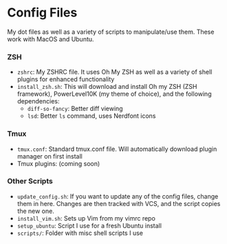 # Config Files
My dot files as well as a variety of scripts to manipulate/use them. These work with MacOS and Ubuntu.

### ZSH
- `zshrc`: My ZSHRC file. It uses Oh My ZSH as well as a variety of shell plugins for enhanced functionality
- `install_zsh.sh`: This will download and install Oh my ZSH (ZSH framework), PowerLevel10K (my theme of choice), and the following dependencies:
  - `diff-so-fancy`: Better diff viewing
  - `lsd`: Better `ls` command, uses Nerdfont icons

### Tmux
- `tmux.conf`: Standard tmux.conf file. Will automatically download plugin manager on first install
- Tmux plugins: (coming soon)


### Other Scripts
- `update_config.sh`: If you want to update any of the config files, change them in here. Changes are then tracked with VCS, and the script copies the new one.
- `install_vim.sh`: Sets up Vim from my vimrc repo
- `setup_ubuntu`: Script I use for a fresh Ubuntu install
- `scripts/`: Folder with misc shell scripts I use
